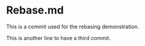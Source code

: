 # Rebase.md

This is a commit used for the rebasing demonstration.

This is another line to have a third commit.
